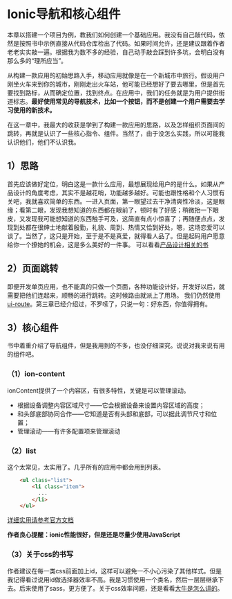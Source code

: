 # Ionic导航和核心组件

本章以搭建一个项目为例，教我们如何创建一个基础应用。我没有自己敲代码，依然是按照书中示例直接从代码仓库检出了代码。如果时间允许，还是建议跟着作者老老实实敲一遍。根据我为数不多的经验，自己动手敲会踩到许多坑，会明白没有那么多的“理所应当”。

从构建一款应用的初始思路入手，移动应用就像是在一个新城市中旅行。假设用户刚坐火车来到你的城市，刚刚走出火车站，他可能已经想好了要去哪里，但是首先要找到路标，从而确定位置，找到终点。在应用中，我们的任务就是为用户提供街道标志。**最好使用常见的导航技术，比如一个按钮，而不是创建一个用户需要去学习使用的新技术。**

在这一章中，我最大的收获是学到了构建一款应用的思路，以及怎样组织页面间的跳转，再就是认识了一些核心指令、组件。当然了，由于没怎么实践，所以可能我认识他们，他们不认识我。

## 1）思路
首先应该做好定位，明白这是一款什么应用，最想展现给用户的是什么。如果从产品设计的角度考虑，其实不是越花哨，功能越多越好。可能也跟性格和个人习惯有关吧，我就喜欢简单的东西。一进入页面，第一眼望过去干净清爽性冷淡，这是眼缘；看第二眼，发现我想知道的东西都在眼前了，顿时有了好感；稍微抬一下眼皮，又发现我可能想知道的东西触手可及，这简直有点小惊喜了；再随便点点，发现到处都在很绅士地献着殷勤，礼貌、周到、热情又恰到好处，嗯，这场恋爱可以谈了。当然了，这只是开始，至于是不是真爱，就得看人品了。但是起码用户愿意给你一个撩她的机会，这是多么美好的一件事。
可以看看[产品设计相关的书](https://www.zhihu.com/question/20752514)

## 2）页面跳转
即便开发单页应用，也不能真的只做一个页面，各种功能设计好，开发好以后，就需要把他们连起来，顺畅的进行跳转。这时候路由就派上了用场。
我们仍然使用[ui-route](https://github.com/angular-ui/ui-router/wiki/Quick-Reference#state-1)。第三章已经介绍过，不罗嗦了，只说一句：好东西，你值得拥有。

## 3）核心组件
书中着重介绍了导航组件，但是我用到的不多，也没仔细深究。说说对我来说有用的组件吧。

### （1）ion-content
ionContent提供了一个内容区，有很多特性，关键是可以管理滚动。

* 根据设备调整内容区域尺寸——它会根据设备来设置内容区域的高度；
* 和头部底部协同合作——它知道是否有头部和底部，可以据此调节尺寸和位置；
* 管理滚动——有许多配置项来管理滚动

### （2）list
这个太常见，太实用了。几乎所有的应用中都会用到列表。
```html
	<ul class="list">
	    <li class="item">
	      ...
	    </li>
	</ul>
```
[详细实用请参考官方文档](http://ionicframework.com/docs/components/#list)


**作者良心提醒：ionic性能很好，但是还是尽量少使用JavaScript**

### （3）关于css的书写
作者建议在每一类css前面加上id，这样可以避免一不小心污染了其他样式。但是我记得看过说用id做选择器效率不高。我是习惯使用一个类名，然后一层层继承下去。后来使用了sass，更方便了。关于css效率问题，还是看看[大牛是怎么讲的](http://www.zhangxinxu.com/wordpress/2010/09/%E7%B2%BE%E7%AE%80%E9%AB%98%E6%95%88%E7%9A%84css%E5%91%BD%E5%90%8D%E5%87%86%E5%88%99%E6%96%B9%E6%B3%95/)。
